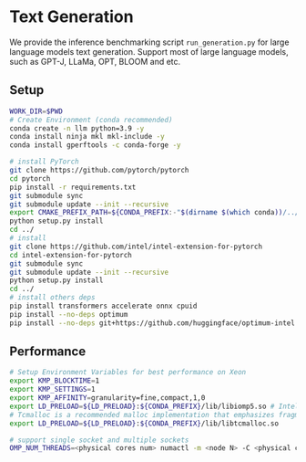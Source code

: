 # Text Generation
We provide the inference benchmarking script `run_generation.py` for large language models text generation.
Support most of large language models, such as GPT-J, LLaMa, OPT, BLOOM and etc.

## Setup
```bash
WORK_DIR=$PWD
# Create Environment (conda recommended)
conda create -n llm python=3.9 -y
conda install ninja mkl mkl-include -y
conda install gperftools -c conda-forge -y

# install PyTorch
git clone https://github.com/pytorch/pytorch
cd pytorch
pip install -r requirements.txt
git submodule sync
git submodule update --init --recursive
export CMAKE_PREFIX_PATH=${CONDA_PREFIX:-"$(dirname $(which conda))/../"}
python setup.py install
cd ../
# install
git clone https://github.com/intel/intel-extension-for-pytorch
cd intel-extension-for-pytorch
git submodule sync
git submodule update --init --recursive
python setup.py install
cd ../
# install others deps
pip install transformers accelerate onnx cpuid
pip install --no-deps optimum
pip install --no-deps git+https://github.com/huggingface/optimum-intel.git@main

```
## Performance
```bash
# Setup Environment Variables for best performance on Xeon
export KMP_BLOCKTIME=1
export KMP_SETTINGS=1
export KMP_AFFINITY=granularity=fine,compact,1,0
export LD_PRELOAD=${LD_PRELOAD}:${CONDA_PREFIX}/lib/libiomp5.so # Intel OpenMP
# Tcmalloc is a recommended malloc implementation that emphasizes fragmentation avoidance and scalable concurrency support.
export LD_PRELOAD=${LD_PRELOAD}:${CONDA_PREFIX}/lib/libtcmalloc.so

# support single socket and multiple sockets
OMP_NUM_THREADS=<physical cores num> numactl -m <node N> -C <physical cores list> python run_generation.py -m EleutherAI/gpt-j-6b --dtype bfloat16 --ipex
```
